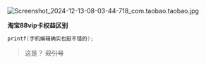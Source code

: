 ![Screenshot_2024-12-13-08-03-44-718_com.taobao.taobao.jpg](https://github.com/user-attachments/assets/2e1a7c19-3ae5-4fb9-ac2a-7d35fb8ee96a)

**淘宝88vip卡权益区别**
```c
printf(手机编辑确实也挺不错的);
```

> 这是？
~~双引号~~